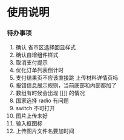 # 使用说明

### 待办事项
1. 确认 省市区选择回显样式
2. 确认自增组件样式
3. 取消支付提示
4. 优化订单列表倒计时
5. 支付结果页不应该直接跳 上传材料详情页吗
6. 报错信息展示规则，当前底部和内部都加了
7. 数组有时候会出现 [[]] 的情况
8. 国家选择 radio 有问题
9. switch 不可打开
10. 图片上传未好
11. 输入框图标
12. 上传图片文件名要加时间
